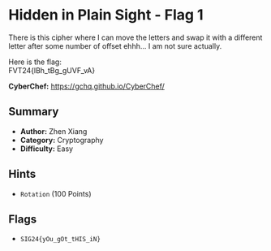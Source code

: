 # Hidden in Plain Sight - Flag 1

There is this cipher where I can move the letters and swap it with a different letter after some number of offset ehhh... I am not sure actually.

Here is the flag: \
FVT24{lBh_tBg_gUVF_vA}

**CyberChef:** https://gchq.github.io/CyberChef/

## Summary
- **Author:** Zhen Xiang
- **Category:** Cryptography
- **Difficulty:** Easy

## Hints
- `Rotation` (100 Points)

## Flags
- `SIG24{yOu_gOt_tHIS_iN}`
